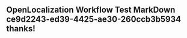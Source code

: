 <properties
ms.topic="hero-topic"
ms.test1="hero-topic"
ms.test2="test"/>

## OpenLocalization Workflow Test MarkDown ce9d2243-ed39-4425-ae30-260ccb3b5934 thanks!
